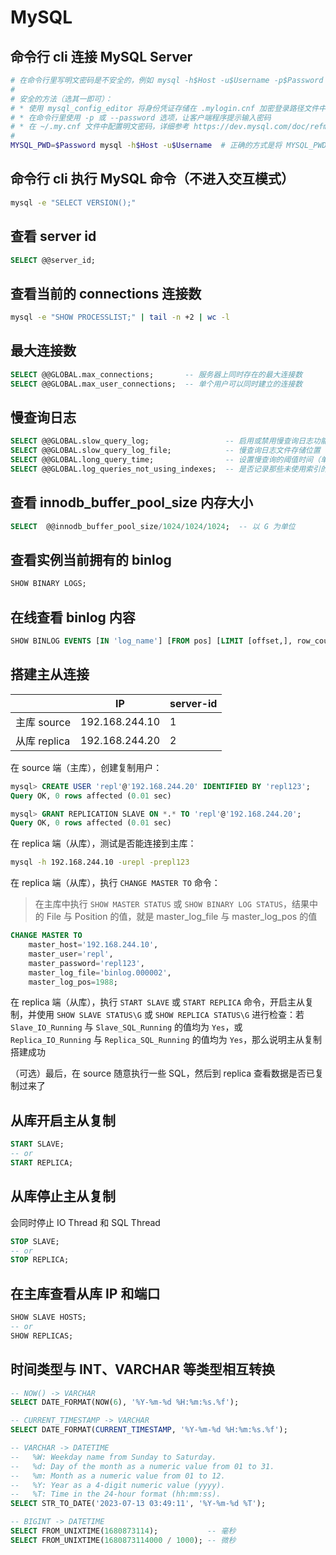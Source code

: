 # MySQL

## 命令行 cli 连接 MySQL Server

```bash
# 在命令行里写明文密码是不安全的，例如 mysql -h$Host -u$Username -p$Password 会报 [Warning] Using a password on the command line interface can be insecure.
# 
# 安全的方法（选其一即可）：
# * 使用 mysql_config_editor 将身份凭证存储在 .mylogin.cnf 加密登录路径文件中，参考 https://dev.mysql.com/doc/refman/8.0/en/mysql-config-editor.html
# * 在命令行里使用 -p 或 --password 选项，让客户端程序提示输入密码
# * 在 ~/.my.cnf 文件中配置明文密码，详细参考 https://dev.mysql.com/doc/refman/8.0/en/password-security-user.html#:~:text=%5Bclient%5D%0Apassword%3Dpassword
# 
MYSQL_PWD=$Password mysql -h$Host -u$Username  # 正确的方式是将 MYSQL_PWD 环境变量在其他地方进行设置
```

## 命令行 cli 执行 MySQL 命令（不进入交互模式）

```bash
mysql -e "SELECT VERSION();"
```

## 查看 server id

```sql
SELECT @@server_id;
```

## 查看当前的 connections 连接数

```bash
mysql -e "SHOW PROCESSLIST;" | tail -n +2 | wc -l
```

## 最大连接数

```sql
SELECT @@GLOBAL.max_connections;       -- 服务器上同时存在的最大连接数
SELECT @@GLOBAL.max_user_connections;  -- 单个用户可以同时建立的连接数
```

## 慢查询日志

```sql
SELECT @@GLOBAL.slow_query_log;                 -- 启用或禁用慢查询日志功能（有效值：ON/1、OFF/0）
SELECT @@GLOBAL.slow_query_log_file;            -- 慢查询日志文件存储位置
SELECT @@GLOBAL.long_query_time;                -- 设置慢查询的阈值时间（单位：秒）
SELECT @@GLOBAL.log_queries_not_using_indexes;  -- 是否记录那些未使用索引的查询语句到慢查询日志中（有效值：ON/1、OFF/0）
```

## 查看 innodb_buffer_pool_size 内存大小

```sql
SELECT  @@innodb_buffer_pool_size/1024/1024/1024;  -- 以 G 为单位
```

## 查看实例当前拥有的 binlog

```sql
SHOW BINARY LOGS;
```

## 在线查看 binlog 内容

```sql
SHOW BINLOG EVENTS [IN 'log_name'] [FROM pos] [LIMIT [offset,], row_count];
```

## 搭建主从连接

|              | IP             | server-id |
|--------------|----------------|-----------|
| 主库 source  | 192.168.244.10 | 1         |
| 从库 replica | 192.168.244.20 | 2         |

在 source 端（主库），创建复制用户：

```sql
mysql> CREATE USER 'repl'@'192.168.244.20' IDENTIFIED BY 'repl123';
Query OK, 0 rows affected (0.01 sec)

mysql> GRANT REPLICATION SLAVE ON *.* TO 'repl'@'192.168.244.20';
Query OK, 0 rows affected (0.01 sec)
```

在 replica 端（从库），测试是否能连接到主库：

```bash
mysql -h 192.168.244.10 -urepl -prepl123
```

在 replica 端（从库），执行 `CHANGE MASTER TO` 命令：

> 在主库中执行 `SHOW MASTER STATUS` 或 `SHOW BINARY LOG STATUS`，结果中的 File 与 Position 的值，就是 master_log_file 与 master_log_pos 的值

```sql
CHANGE MASTER TO 
    master_host='192.168.244.10', 
    master_user='repl', 
    master_password='repl123', 
    master_log_file='binlog.000002', 
    master_log_pos=1988;
```

在 replica 端（从库），执行 `START SLAVE` 或 `START REPLICA` 命令，开启主从复制，并使用 `SHOW SLAVE STATUS\G` 或 `SHOW REPLICA STATUS\G` 进行检查：若 `Slave_IO_Running` 与 `Slave_SQL_Running` 的值均为 `Yes`，或 `Replica_IO_Running` 与 `Replica_SQL_Running` 的值均为 `Yes`，那么说明主从复制搭建成功

（可选）最后，在 source 随意执行一些 SQL，然后到 replica 查看数据是否已复制过来了

## 从库开启主从复制

```sql
START SLAVE;
-- or
START REPLICA;
```

## 从库停止主从复制

会同时停止 IO Thread 和 SQL Thread

```sql
STOP SLAVE; 
-- or
STOP REPLICA;
```

## 在主库查看从库 IP 和端口

```sql
SHOW SLAVE HOSTS;
-- or
SHOW REPLICAS;
```

## 时间类型与 INT、VARCHAR 等类型相互转换

```sql
-- NOW() -> VARCHAR
SELECT DATE_FORMAT(NOW(6), '%Y-%m-%d %H:%m:%s.%f');

-- CURRENT_TIMESTAMP -> VARCHAR
SELECT DATE_FORMAT(CURRENT_TIMESTAMP, '%Y-%m-%d %H:%m:%s.%f');

-- VARCHAR -> DATETIME
--   %W: Weekday name from Sunday to Saturday.
--   %d: Day of the month as a numeric value from 01 to 31.
--   %m: Month as a numeric value from 01 to 12.
--   %Y: Year as a 4-digit numeric value (yyyy).
--   %T: Time in the 24-hour format (hh:mm:ss).
SELECT STR_TO_DATE('2023-07-13 03:49:11', '%Y-%m-%d %T');

-- BIGINT -> DATETIME
SELECT FROM_UNIXTIME(1680873114);           -- 毫秒
SELECT FROM_UNIXTIME(1680873114000 / 1000); -- 微秒
```
